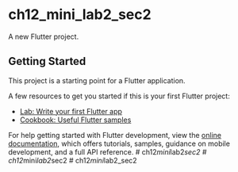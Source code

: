 # ch12_mini_lab2_sec2

A new Flutter project.

## Getting Started

This project is a starting point for a Flutter application.

A few resources to get you started if this is your first Flutter project:

- [Lab: Write your first Flutter app](https://docs.flutter.dev/get-started/codelab)
- [Cookbook: Useful Flutter samples](https://docs.flutter.dev/cookbook)

For help getting started with Flutter development, view the
[online documentation](https://docs.flutter.dev/), which offers tutorials,
samples, guidance on mobile development, and a full API reference.
#   c h 1 2 _ m i n i _ l a b 2 _ s e c 2  
 #   c h 1 2 _ m i n i _ l a b 2 _ s e c 2  
 #   c h 1 2 _ m i n i _ l a b 2 _ s e c 2  
 
